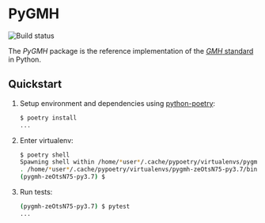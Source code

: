 # PyGMH

![Build status](https://github.com/FintelmannLabDevelopmentTeam/pygmh/workflows/CI/badge.svg)

The *PyGMH* package is the reference implementation of the [*GMH* standard](https://github.com/FintelmannLabDevelopmentTeam/GMH-Spec) in Python.

## Quickstart

1. Setup environment and dependencies using [python-poetry](https://python-poetry.org/):

    ```bash
    $ poetry install
    ...
    ```

2. Enter virtualenv:

    ```bash
    $ poetry shell
    Spawning shell within /home/*user*/.cache/pypoetry/virtualenvs/pygmh-zeOtsN75-py3.7
    . /home/*user*/.cache/pypoetry/virtualenvs/pygmh-zeOtsN75-py3.7/bin/activate
    (pygmh-zeOtsN75-py3.7) $
    ```

3. Run tests:

    ```bash
    (pygmh-zeOtsN75-py3.7) $ pytest
    ...
    ```
